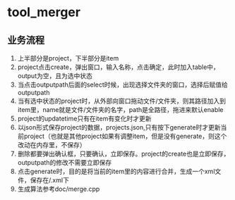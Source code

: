 # tool_merger

## 业务流程

1. 上半部分是project，下半部分是item
2. project点击create，弹出窗口，输入名称，点击确定，此时加入table中，output为空，且为选中状态
3. 当点击outputpath后面的select时候，出现选择文件夹的窗口，选择后赋值给outputpath
4. 当有选中状态的project时，从外部向窗口拖动文件/文件夹，则其路径加入到item里，name就是文件/文件夹的名字，path是全路径，拖进来默认enable
5. project的updatetime只有在item有变化时才更新
6. 以json形式保存project的数据，projects.json,只有按下generate时才更新当前project（也就是其他project如果有调整item，但是没有generate，则这个改动在内存里，不保存）
7. 删除都要弹出确认框，只要确认，立即保存。project的create也是立即保存，outputpath的修改不需要立即保存
8. 点击generate时，目的是将当前的item里的内容进行合并，生成一个xml文件，保存在<outputPath>/<name>.xml下
9. 生成算法参考doc/merge.cpp
